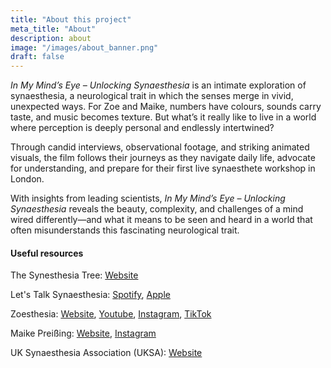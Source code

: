 ```yaml
---
title: "About this project"
meta_title: "About"
description: about
image: "/images/about_banner.png"
draft: false
---
```


*In My Mind’s Eye – Unlocking Synaesthesia* is an intimate exploration of synaesthesia, a neurological trait in which the senses merge in vivid, unexpected ways. 
For Zoe and Maike, numbers have colours, sounds carry taste, and music becomes texture. But what’s it really like to live in a world where perception is deeply personal and endlessly intertwined?

Through candid interviews, observational footage, and striking animated visuals, the film follows their journeys as they navigate daily life, advocate for understanding, and prepare for their first live synaesthete workshop in London. 

With insights from leading scientists, *In My Mind’s Eye – Unlocking Synaesthesia* reveals the beauty, complexity, and challenges of a mind wired differently—and what it means to be seen and heard in a world that often misunderstands this fascinating neurological trait.

#### Useful resources

The Synesthesia Tree:
[Website](https://www.thesynesthesiatree.com/)

Let's Talk Synaesthesia:
[Spotify](https://open.spotify.com/show/5nNVhDKe24Z12GjtFl0jVf),
[Apple](https://podcasts.apple.com/gb/podcast/lets-talk-synaesthesia/id1670183147)

Zoesthesia:
[Website](https://www.zoesthesia.com/),
[Youtube](https://www.youtube.com/@zoesthesia),
[Instagram](https://www.instagram.com/zoesthesia/),
[TikTok](https://www.tiktok.com/@zoesthesia?_t=8gDuS4puvDE&_r=1)

Maike Preißing:
[Website](https://www.maikepreissing.com/),
[Instagram](https://www.instagram.com/maikepreissing/)

UK Synaesthesia Association (UKSA):
[Website](https://uksynaesthesia.com/)
